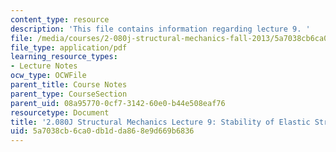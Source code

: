 ```yaml
---
content_type: resource
description: 'This file contains information regarding lecture 9. '
file: /media/courses/2-080j-structural-mechanics-fall-2013/5a7038cb6ca0db1dda868e9d669b6836_MIT2_080JF13_Lecture9.pdf
file_type: application/pdf
learning_resource_types:
- Lecture Notes
ocw_type: OCWFile
parent_title: Course Notes
parent_type: CourseSection
parent_uid: 08a95770-0cf7-3142-60e0-b44e508eaf76
resourcetype: Document
title: '2.080J Structural Mechanics Lecture 9: Stability of Elastic Structures'
uid: 5a7038cb-6ca0-db1d-da86-8e9d669b6836
---
```


